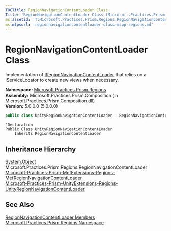 ```yaml
---
TOCTitle: RegionNavigationContentLoader Class
Title: 'RegionNavigationContentLoader Class (Microsoft.Practices.Prism.Regions)'
ms:assetid: 'T:Microsoft.Practices.Prism.Regions.RegionNavigationContentLoader'
ms:mtpsurl: 'regionnavigationcontentloader-class-mspp-regions.md'
---
```


# RegionNavigationContentLoader Class

Implementation of [IRegionNavigationContentLoader](/patterns-practices/reference/iregionnavigationcontentloader-interface-mspp-regions) that relies on a IServiceLocator to create new views when necessary.

**Namespace:** [Microsoft.Practices.Prism.Regions](/patterns-practices/reference/mspp-regions-namespace)  
**Assembly:** Microsoft.Practices.Prism.Composition (in Microsoft.Practices.Prism.Composition.dll)  
**Version:** 5.0.0.0 (5.0.0.0)

```C#
public class UnityRegionNavigationContentLoader : RegionNavigationContentLoader
```
```VB
'Declaration
Public Class UnityRegionNavigationContentLoader
	Inherits RegionNavigationContentLoader
```

## Inheritance Hierarchy

[System.Object](http://msdn.microsoft.com/en-us/library/e5kfa45b)  
Microsoft.Practices.Prism.Regions.RegionNavigationContentLoader  
[Microsoft-Practices-Prism-MefExtensions-Regions-MefRegionNavigationContentLoader](/patterns-practices/reference/mefregionnavigationcontentloader-class-mspp-mefextensions-regions)  
[Microsoft-Practices-Prism-UnityExtensions-Regions-UnityRegionNavigationContentLoader](/patterns-practices/reference/unityregionnavigationcontentloader-class-mspp-unityextensions-regions)

## See Also

[RegionNavigationContentLoader Members](/patterns-practices/reference/regionnavigationcontentloader-members-mspp-regions)  
[Microsoft.Practices.Prism.Regions Namespace](/patterns-practices/reference/mspp-regions-namespace)  
